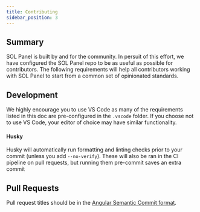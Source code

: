 ```yaml
---
title: Contributing
sidebar_position: 3
---
```


## Summary

SOL Panel is built by and for the community.
In persuit of this effort, we have configured the SOL Panel repo to be as useful as possible for contributors.
The following requirements will help all contributors working with SOL Panel to start from a common set of opinionated standards.

## Development

We highly encourage you to use VS Code as many of the requirements listed in this doc are pre-configured in the `.vscode` folder.
If you choose not to use VS Code, your editor of choice may have similar functionality.

#### Husky

Husky will automatically run formatting and linting checks prior to your commit (unless you add `--no-verify`).
These will also be ran in the CI pipeline on pull requests, but running them pre-commit saves an extra commit

## Pull Requests

Pull request titles should be in the [Angular Semantic Commit format](https://github.com/angular/angular/blob/main/CONTRIBUTING.md#-commit-message-format).
